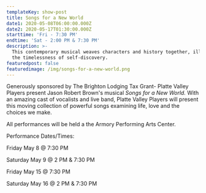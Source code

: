 ```yaml
---
templateKey: show-post
title: Songs for a New World
date1: 2020-05-08T06:00:00.000Z
date2: 2020-05-17T01:30:00.000Z
starttime: 'Fri - 7:30 PM'
endtime: 'Sat - 2:00 PM & 7:30 PM'
description: >-
  This contemporary musical weaves characters and history together, illuminating
  the timelessness of self-discovery.
featuredpost: false
featuredimage: /img/songs-for-a-new-world.png
---
```

Generously sponsored by The Brighton Lodging Tax Grant- Platte Valley Players present Jason Robert Brown's musical _Songs for a New World._  With an amazing cast of vocalists and live band, Platte Valley Players will present this moving collection of powerful songs examining life, love and the choices we make.   

All performances will be held a the Armory Performing Arts Center.

Performance Dates/Times:

Friday May 8  @ 7:30 PM

Saturday May 9  @ 2 PM & 7:30 PM

Friday May 15 @ 7:30 PM

Saturday May 16 @ 2 PM & 7:30 PM
